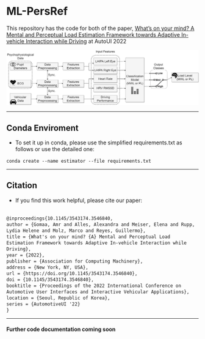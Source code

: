 # ML-PersRef #

This repository has the code for both of the paper, [What’s on your mind? A Mental and Perceptual Load Estimation Framework towards Adaptive In-vehicle Interaction while Driving](https://arxiv.org/pdf/2208.05564.pdf) at AutoUI 2022

![alt text](https://github.com/amrgomaaelhady/MWL-PL-estimator/blob/main/Fig.png)

- - -

## Conda Enviroment ##
- To set it up in conda, please use the simplified requirements.txt as follows or use the detailed one:
```
conda create --name estimator --file requirements.txt
```
- - -
## Citation ##

- If you find this work helpful, please cite our paper:
```

@inproceedings{10.1145/3543174.3546840,
author = {Gomaa, Amr and Alles, Alexandra and Meiser, Elena and Rupp, Lydia Helene and Molz, Marco and Reyes, Guillermo},
title = {What's on your mind? {A} Mental and Perceptual Load Estimation Framework towards Adaptive In-vehicle Interaction while Driving},
year = {2022},
publisher = {Association for Computing Machinery},
address = {New York, NY, USA},
url = {https://doi.org/10.1145/3543174.3546840},
doi = {10.1145/3543174.3546840},
booktitle = {Proceedings of the 2022 International Conference on Automotive User Interfaces and Interactive Vehicular Applications},
location = {Seoul, Republic of Korea},
series = {AutomotiveUI '22}
}

```
- - -

#### Further code documentation coming soon ####
